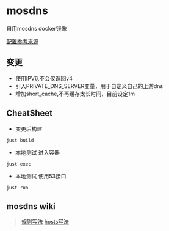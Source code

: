 # mosdns

自用mosdns docker镜像

[配置参考来源](https://github.com/pmkol/easymosdns)

## 变更

- 使用IPV6,不会仅返回v4
- 引入PRIVATE_DNS_SERVER变量，用于自定义自己的上游dns
- 增加short_cache,不再缓存太长时间，目前设定1m

## CheatSheet

- 变更后构建

```shell
just build
```

- 本地测试 进入容器

```shell
just exec 
```

- 本地测试 使用53接口

```shell
just run
```

## mosdns wiki

> [规则写法](https://irine-sistiana.gitbook.io/mosdns-wiki/mosdns-v5/ru-he-pei-zhi-mosdns/yu-ming-pi-pei-gui-ze)
> [hosts写法](https://irine-sistiana.gitbook.io/mosdns-wiki/mosdns-v4/cha-jian-ji-qi-can-shu#yu-ming-pi-pei-gui-ze)